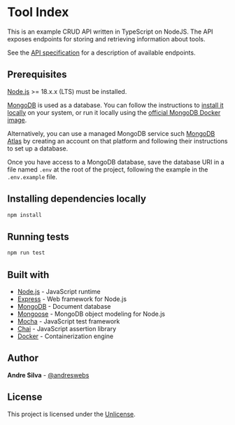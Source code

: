 # Tool Index

This is an example CRUD API written in TypeScript on NodeJS. The API exposes
endpoints for storing and retrieving information about tools.

See the [API specification](tool-index-api.spec.yml) for a description of
available endpoints.

## Prerequisites

[Node.js](https://nodejs.org/en/) >= 18.x.x (LTS) must be installed.

[MongoDB](https://www.mongodb.com/) is used as a database. You can follow the
instructions to
[install it locally](https://docs.mongodb.com/manual/administration/install-community/)
on your system, or run it locally using the
[official MongoDB Docker image](https://hub.docker.com/_/mongo).

Alternatively, you can use a managed MongoDB service such
[MongoDB Atlas](https://www.mongodb.com/atlas/database) by creating an account
on that platform and following their instructions to set up a database.

Once you have access to a MongoDB database, save the database URI in a file
named `.env` at the root of the project, following the example in the
`.env.example` file.

## Installing dependencies locally

```sh
npm install
```

## Running tests

```sh
npm run test
```

## Built with

- [Node.js](https://nodejs.org/en/) - JavaScript runtime
- [Express](http://expressjs.com/) - Web framework for Node.js
- [MongoDB](https://www.mongodb.com/) - Document database
- [Mongoose](https://mongoosejs.com/) - MongoDB object modeling for Node.js
- [Mocha](https://mochajs.org/) - JavaScript test framework
- [Chai](https://www.chaijs.com/) - JavaScript assertion library
- [Docker](https://www.docker.com/) - Containerization engine

## Author

**Andre Silva** - [@andreswebs](https://github.com/andreswebs)

## License

This project is licensed under the [Unlicense](UNLICENSE.md).

